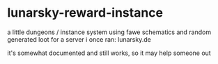 # lunarsky-reward-instance

a little dungeons / instance system using fawe schematics and random generated loot for a server i once ran: lunarsky.de

it's somewhat documented and still works, so it may help someone out
